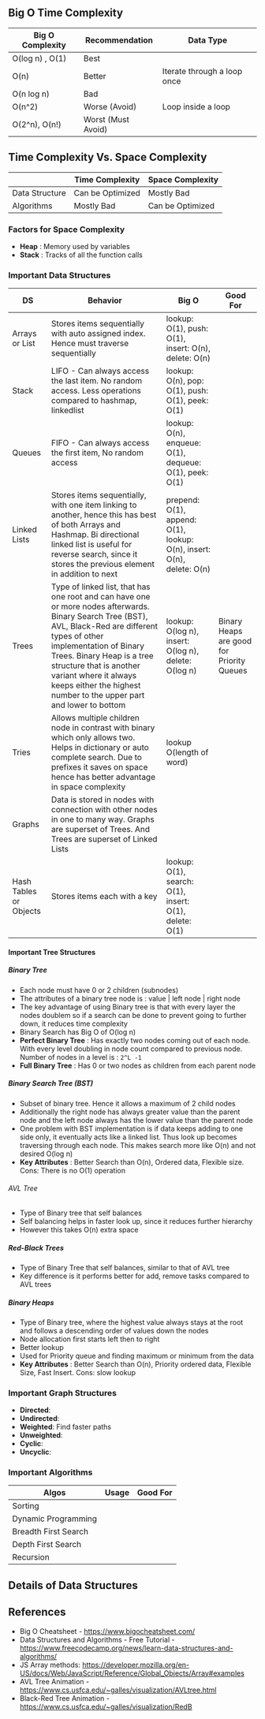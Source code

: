 ## Big O Time Complexity

| Big O Complexity | Recommendation     | Data Type                   |
| ---------------- | ------------------ | --------------------------- |
| O(log n) , O(1)  | Best               |                             |
| O(n)             | Better             | Iterate through a loop once |
| O(n log n)       | Bad                |                             |
| O(n^2)           | Worse (Avoid)      | Loop inside a loop          |
| O(2^n), O(n!)    | Worst (Must Avoid) |                             |

## Time Complexity Vs. Space Complexity

|                | Time Complexity  | Space Complexity |
| -------------- | ---------------- | ---------------- |
| Data Structure | Can be Optimized | Mostly Bad       |
| Algorithms     | Mostly Bad       | Can be Optimized |

### Factors for Space Complexity

- **Heap** : Memory used by variables
- **Stack** : Tracks of all the function calls

### Important Data Structures

| DS                     | Behavior                                                                                                                                                                                                                       | Big O                                                                 | Good For |
| ---------------------- | ------------------------------------------------------------------------------------------------------------------------------------------------------------------------------------------------------------------------------ | --------------------------------------------------------------------- | -------- |
| Arrays or List         | Stores items sequentially with auto assigned index. Hence must traverse sequentially                                                                                                                                           | lookup: O(1), push: O(1), insert: O(n), delete: O(n)                  |
| Stack                  | LIFO - Can always access the last item. No random access. Less operations compared to hashmap, linkedlist                                                                                                                      | lookup: O(n), pop: O(1), push: O(1), peek: O(1)                       |
| Queues                 | FIFO - Can always access the first item, No random access                                                                                                                                                                      | lookup: O(n), enqueue: O(1), dequeue: O(1), peek: O(1)                |
| Linked Lists           | Stores items sequentially, with one item linking to another, hence this has best of both Arrays and Hashmap. Bi directional linked list is useful for reverse search, since it stores the previous element in addition to next | prepend: O(1), append: O(1), lookup: O(n), insert: O(n), delete: O(n) |
| Trees                  | Type of linked list, that has one root and can have one or more nodes afterwards. Binary Search Tree (BST), AVL, Black-Red are different types of other implementation of Binary Trees. Binary Heap is a tree structure that is another variant where it always keeps either the highest number to the upper part and lower to bottom                                                                                                                                               | lookup: O(log n), insert: O(log n), delete: O(log n)                  | Binary Heaps are good for Priority Queues
| Tries                  |  Allows multiple children node in contrast with binary which only allows two. Helps in dictionary or auto complete search. Due to prefixes it saves on space hence has better advantage in space complexity                                                                                                                                                                                                                              |    lookup O(length of word)                                                                   |
| Graphs                 |  Data is stored in nodes with connection with other nodes in one to many way. Graphs are superset of Trees. And Trees are superset of Linked Lists                                                                                                                                                                                                                              |                                                                       |
| Hash Tables or Objects | Stores items each with a key                                                                                                                                                                                                   | lookup: O(1), search: O(1), insert: O(1), delete: O(1)                |

#### Important Tree Structures

##### Binary Tree

- Each node must have 0 or 2 children (subnodes)
- The attributes of a binary tree node is : value | left node | right node
- The key advantage of using Binary tree is that with every layer the nodes doublem so if a search can be done to prevent going to further down, it reduces time complexity
- Binary Search has Big O of O(log n)
- **Perfect Binary Tree** : Has exactly two nodes coming out of each node. With every level doubling in node count compared to previous node. Number of nodes in a level is : `2^L -1`
- **Full Binary Tree** : Has 0 or two nodes as children from each parent node

##### Binary Search Tree (BST)

- Subset of binary tree. Hence it allows a maximum of 2 child nodes
- Additionally the right node has always greater value than the parent node and the left node always has the lower value than the parent node
- One problem with BST implementation is if data keeps adding to one side only, it eventually acts like a linked list. Thus look up becomes traversing through each node. This makes search more like O(n) and not desired O(log n)
- **Key Attributes** : Better Search than O(n), Ordered data, Flexible size. Cons: There is no O(1) operation

###### AVL Tree
- Type of Binary tree that self balances
- Self balancing helps in faster look up, since it reduces further hierarchy
- However this takes O(n) extra space

##### Red-Black Trees
- Type of Binary Tree that self balances, similar to that of AVL tree
- Key difference is it performs better for add, remove tasks compared to AVL trees

##### Binary Heaps
- Type of Binary tree, where the highest value always stays at the root and follows a descending order of values down the nodes
- Node allocation first starts left then to right
- Better lookup
- Used for Priority queue and finding maximum or minimum from the data
- **Key Attributes** : Better Search than O(n), Priority ordered data, Flexible Size, Fast Insert. Cons: slow lookup

### Important Graph Structures
- **Directed**: 
- **Undirected**:
- **Weighted**: Find faster paths
- **Unweighted**:
- **Cyclic**:
- **Uncyclic**:

### Important Algorithms

| Algos                | Usage | Good For |
| -------------------- | ----- | -------- |
| Sorting              |       |          |
| Dynamic Programming  |       |          |
| Breadth First Search |       |          |
| Depth First Search   |       |          |
| Recursion            |       |          |

## Details of Data Structures

## References

- Big O Cheatsheet - https://www.bigocheatsheet.com/
- Data Structures and Algorithms - Free Tutorial - https://www.freecodecamp.org/news/learn-data-structures-and-algorithms/
- JS Array methods: https://developer.mozilla.org/en-US/docs/Web/JavaScript/Reference/Global_Objects/Array#examples
- AVL Tree Animation - https://www.cs.usfca.edu/~galles/visualization/AVLtree.html
- Black-Red Tree Animation - https://www.cs.usfca.edu/~galles/visualization/RedB 

